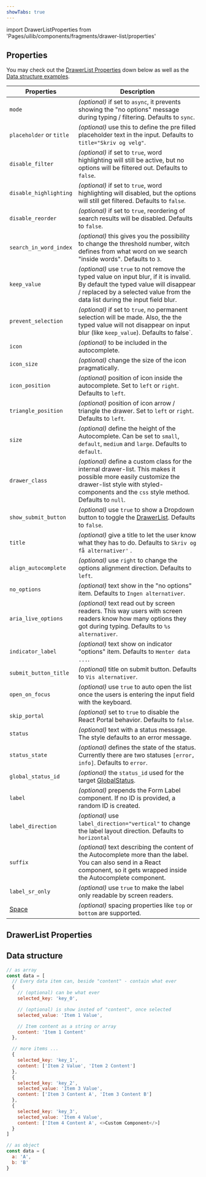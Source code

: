 ```yaml
---
showTabs: true
---
```


import DrawerListProperties from 'Pages/uilib/components/fragments/drawer-list/properties'

## Properties

You may check out the [DrawerList Properties](#drawerlist-properties) down below as well as the [Data structure examples](#data-structure).

| Properties                                  | Description                                                                                                                                                                                                     |
| ------------------------------------------- | --------------------------------------------------------------------------------------------------------------------------------------------------------------------------------------------------------------- |
| `mode`                                      | _(optional)_ if set to `async`, it prevents showing the "no options" message during typing / filtering. Defaults to `sync`.                                                                                     |
| `placeholder` or `title`                    | _(optional)_ use this to define the pre filled placeholder text in the input. Defaults to `title="Skriv og velg"`.                                                                                              |
| `disable_filter`                            | _(optional)_ if set to `true`, word highlighting will still be active, but no options will be filtered out. Defaults to `false`.                                                                                |
| `disable_highlighting`                      | _(optional)_ if set to `true`, word highlighting will disabled, but the options will still get filtered. Defaults to `false`.                                                                                   |
| `disable_reorder`                           | _(optional)_ if set to `true`, reordering of search results will be disabled. Defaults to `false`.                                                                                                              |
| `search_in_word_index`                      | _(optional)_ this gives you the possibility to change the threshold number, witch defines from what word on we search "inside words". Defaults to `3`.                                                          |
| `keep_value`                                | _(optional)_ use `true` to not remove the typed value on input blur, if it is invalid. By default the typed value will disappear / replaced by a selected value from the data list during the input field blur. |
| `prevent_selection`                         | _(optional)_ if set to `true`, no permanent selection will be made. Also, the the typed value will not disappear on input blur (like `keep_value`). Defaults to false`.                                         |
| `icon`                                      | _(optional)_ to be included in the autocomplete.                                                                                                                                                                |
| `icon_size`                                 | _(optional)_ change the size of the icon pragmatically.                                                                                                                                                         |
| `icon_position`                             | _(optional)_ position of icon inside the autocomplete. Set to `left` or `right`. Defaults to `left`.                                                                                                            |
| `triangle_position`                         | _(optional)_ position of icon arrow / triangle the drawer. Set to `left` or `right`. Defaults to `left`.                                                                                                        |
| `size`                                      | _(optional)_ define the height of the Autocomplete. Can be set to `small`, `default`, `medium` and `large`. Defaults to `default`.                                                                              |
| `drawer_class`                              | _(optional)_ define a custom class for the internal drawer-list. This makes it possible more easily customize the drawer-list style with styled-components and the `css` style method. Defaults to `null`.      |
| `show_submit_button`                        | _(optional)_ use `true` to show a Dropdown button to toggle the [DrawerList](/uilib/components/fragments/drawer-list). Defaults to `false`.                                                                     |
| `title`                                     | _(optional)_ give a title to let the user know what they has to do. Defaults to `Skriv og få alternativer'` .                                                                                                   |
| `align_autocomplete`                        | _(optional)_ use `right` to change the options alignment direction. Defaults to `left`.                                                                                                                         |
| `no_options`                                | _(optional)_ text show in the "no options" item. Defaults to `Ingen alternativer`.                                                                                                                              |
| `aria_live_options`                         | _(optional)_ text read out by screen readers. This way users with screen readers know how many options they got during typing. Defaults to `%s alternativer`.                                                   |
| `indicator_label`                           | _(optional)_ text show on indicator "options" item. Defaults to `Henter data ...`.                                                                                                                              |
| `submit_button_title`                       | _(optional)_ title on submit button. Defaults to `Vis alternativer`.                                                                                                                                            |
| `open_on_focus`                             | _(optional)_ use `true` to auto open the list once the users is entering the input field with the keyboard.                                                                                                     |
| `skip_portal`                               | _(optional)_ set to `true` to disable the React Portal behavior. Defaults to `false`.                                                                                                                           |
| `status`                                    | _(optional)_ text with a status message. The style defaults to an error message.                                                                                                                                |
| `status_state`                              | _(optional)_ defines the state of the status. Currently there are two statuses `[error, info]`. Defaults to `error`.                                                                                            |
| `global_status_id`                          | _(optional)_ the `status_id` used for the target [GlobalStatus](/uilib/components/global-status).                                                                                                               |
| `label`                                     | _(optional)_ prepends the Form Label component. If no ID is provided, a random ID is created.                                                                                                                   |
| `label_direction`                           | _(optional)_ use `label_direction="vertical"` to change the label layout direction. Defaults to `horizontal`                                                                                                    |
| `suffix`                                    | _(optional)_ text describing the content of the Autocomplete more than the label. You can also send in a React component, so it gets wrapped inside the Autocomplete component.                                 |
| `label_sr_only`                             | _(optional)_ use `true` to make the label only readable by screen readers.                                                                                                                                      |
| [Space](/uilib/components/space/properties) | _(optional)_ spacing properties like `top` or `bottom` are supported.                                                                                                                                           |

## DrawerList Properties

<DrawerListProperties />

## Data structure

```js
// as array
const data = [
  // Every data item can, beside "content" - contain what ever
  {
    // (optional) can be what ever
    selected_key: 'key_0',

    // (optional) is show insted of "content", once selected
    selected_value: 'Item 1 Value',

    // Item content as a string or array
    content: 'Item 1 Content'
  },

  // more items ...
  {
    selected_key: 'key_1',
    content: ['Item 2 Value', 'Item 2 Content']
  },
  {
    selected_key: 'key_2',
    selected_value: 'Item 3 Value',
    content: ['Item 3 Content A', 'Item 3 Content B']
  },
  {
    selected_key: 'key_3',
    selected_value: 'Item 4 Value',
    content: ['Item 4 Content A', <>Custom Component</>]
  }
]

// as object
const data = {
  a: 'A',
  b: 'B'
}
```

